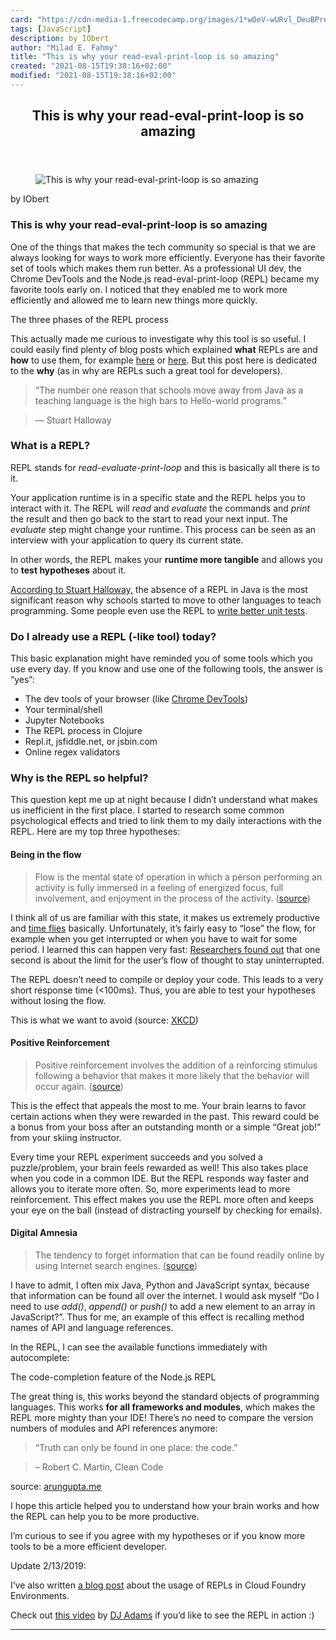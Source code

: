 ```yaml
---
card: "https://cdn-media-1.freecodecamp.org/images/1*wOeV-wURvl_DeuBPreGGcg.jpeg"
tags: [JavaScript]
description: by IObert
author: "Milad E. Fahmy"
title: "This is why your read-eval-print-loop is so amazing"
created: "2021-08-15T19:38:16+02:00"
modified: "2021-08-15T19:38:16+02:00"
---
```

<div class="site-wrapper">
<main id="site-main" class="site-main outer">
<div class="inner">
<article class="post-full post tag-javascript tag-tech tag-programming tag-productivity tag-psychology ">
<header class="post-full-header">
<h1 class="post-full-title">This is why your read-eval-print-loop is so amazing</h1>
</header>
<figure class="post-full-image">
<picture>
<source media="(max-width: 700px)" sizes="1px" srcset="data:image/gif;base64,R0lGODlhAQABAIAAAAAAAP///yH5BAEAAAAALAAAAAABAAEAAAIBRAA7 1w">
<source media="(min-width: 701px)" sizes="(max-width: 800px) 400px,
(max-width: 1170px) 700px,
1400px" srcset="https://cdn-media-1.freecodecamp.org/images/1*wOeV-wURvl_DeuBPreGGcg.jpeg 300w,
https://cdn-media-1.freecodecamp.org/images/1*wOeV-wURvl_DeuBPreGGcg.jpeg 600w,
https://cdn-media-1.freecodecamp.org/images/1*wOeV-wURvl_DeuBPreGGcg.jpeg 1000w,
https://cdn-media-1.freecodecamp.org/images/1*wOeV-wURvl_DeuBPreGGcg.jpeg 2000w">
<img onerror="this.style.display='none'" src="https://cdn-media-1.freecodecamp.org/images/1*wOeV-wURvl_DeuBPreGGcg.jpeg" alt="This is why your read-eval-print-loop is so amazing">
</picture>
</figure>
<section class="post-full-content">
<div class="post-content medium-migrated-article">
<p>by IObert</p>
<h1 id="this-is-why-your-read-eval-print-loop-is-so-amazing">This is why your read-eval-print-loop is so amazing</h1>
<p>One of the things that makes the tech community so special is that we are always looking for ways to work more efficiently. Everyone has their favorite set of tools which makes them run better. As a professional UI dev, the Chrome DevTools and the Node.js read-eval-print-loop (REPL) became my favorite tools early on. I noticed that they enabled me to work more efficiently and allowed me to learn new things more quickly.</p>
<figcaption>The three phases of the REPL process</figcaption>
</figure>
<p>This actually made me curious to investigate why this tool is so useful. I could easily find plenty of blog posts which explained <strong>what</strong> REPLs are and <strong>how</strong> to use them, for example <a href="https://clojure.org/guides/repl/introduction" rel="noopener">here</a> or <a href="http://blogish.nomistech.com/repl-based-development/" rel="noopener">here</a>. But this post here is dedicated to the <strong>why</strong> (as in why are REPLs such a great tool for developers).</p>
<blockquote>“The number one reason that schools move away from Java as a teaching language is the high bars to Hello-world programs.”</blockquote>
<blockquote>— Stuart Halloway</blockquote>
<h3 id="what-is-a-repl">What is a REPL?</h3>
<p>REPL stands for <em>read-evaluate-print-loop</em> and this is basically all there is to it.</p>
<p>Your application runtime is in a specific state and the REPL helps you to interact with it. The REPL will <em>read</em> and <em>evaluate</em> the commands and <em>print</em> the result and then go back to the start to read your next input. The <em>evaluate</em> step might change your runtime. This process can be seen as an interview with your application to query its current state.</p>
<p>In other words, the REPL makes your <strong>runtime more tangible</strong> and allows you to <strong>test hypotheses</strong> about it.</p>
<p><a href="https://vimeo.com/223309989" rel="noopener">According to Stuart Halloway,</a> the absence of a REPL in Java is the most significant reason why schools started to move to other languages to teach programming. Some people even use the REPL to <a href="https://danlebrero.com/2018/11/26/repl-driven-development-immediate-feedback-for-you-backend/" rel="noopener">write better unit tests</a>.</p>
<h3 id="do-i-already-use-a-repl-like-tool-today">Do I already use a REPL (-like tool) today?</h3>
<p>This basic explanation might have reminded you of some tools which you use every day. If you know and use one of the following tools, the answer is “yes”:</p>
<ul>
<li>The dev tools of your browser (like <a href="https://developers.google.com/web/tools/chrome-devtools/" rel="noopener">Chrome DevTools</a>)</li>
<li>Your terminal/shell</li>
<li>Jupyter Notebooks</li>
<li>The REPL process in Clojure</li>
<li>Repl.it, jsfiddle.net, or jsbin.com</li>
<li>Online regex validators</li>
</ul>
<h3 id="why-is-the-repl-so-helpful">Why is the REPL so helpful?</h3>
<p>This question kept me up at night because I didn’t understand what makes us inefficient in the first place. I started to research some common psychological effects and tried to link them to my daily interactions with the REPL. Here are my top three hypotheses:</p>
<h4 id="being-in-the-flow">Being in the flow</h4>
<blockquote>Flow is the mental state of operation in which a person performing an activity is fully immersed in a feeling of energized focus, full involvement, and enjoyment in the process of the activity. (<a href="https://en.wikipedia.org/wiki/Flow_(psychology)" rel="noopener">source</a>)</blockquote>
<p>I think all of us are familiar with this state, it makes us extremely productive and <a href="https://www.verywellmind.com/what-is-flow-2794768" rel="noopener">time flies</a> basically. Unfortunately, it’s fairly easy to “lose” the flow, for example when you get interrupted or when you have to wait for some period. I learned this can happen very fast: <a href="https://psychology.stackexchange.com/questions/1664/what-is-the-threshold-where-actions-are-perceived-as-instant" rel="noopener">Researchers found out</a> that one second is about the limit for the user’s flow of thought to stay uninterrupted.</p>
<p>The REPL doesn’t need to compile or deploy your code. This leads to a very short response time (&lt;100ms). Thus, you are able to test your hypotheses without losing the flow.</p>
<figcaption>This is what we want to avoid (source: <a href="https://xkcd.com/303/" rel="noopener" target="_blank" title="">XKCD</a>)</figcaption>
</figure>
<h4 id="positive-reinforcement">Positive Reinforcement</h4>
<blockquote>Positive reinforcement involves the addition of a reinforcing stimulus following a behavior that makes it more likely that the behavior will occur again. (<a href="https://www.verywellmind.com/what-is-positive-reinforcement-2795412" rel="noopener">source</a>)</blockquote>
<p>This is the effect that appeals the most to me. Your brain learns to favor certain actions when they were rewarded in the past. This reward could be a bonus from your boss after an outstanding month or a simple “Great job!” from your skiing instructor.</p>
<p>Every time your REPL experiment succeeds and you solved a puzzle/problem, your brain feels rewarded as well! This also takes place when you code in a common IDE. But the REPL responds way faster and allows you to iterate more often. So, more experiments lead to more reinforcement. This effect makes you use the REPL more often and keeps your eye on the ball (instead of distracting yourself by checking for emails).</p>
<h4 id="digital-amnesia">Digital Amnesia</h4>
<blockquote>The tendency to forget information that can be found readily online by using Internet search engines. (<a href="https://en.wikipedia.org/wiki/Google_effect" rel="noopener">source</a>)</blockquote>
<p>I have to admit, I often mix Java, Python and JavaScript syntax, because that information can be found all over the internet. I would ask myself “Do I need to use <em>add()</em>, <em>append() </em>or <em>push()</em> to add a new element to an array in JavaScript?”. Thus for me, an example of this effect is recalling method names of API and language references.</p>
<p>In the REPL, I can see the available functions immediately with autocomplete:</p>
<figcaption>The code-completion feature of the Node.js REPL</figcaption>
</figure>
<p>The great thing is, this works beyond the standard objects of programming languages. This works <strong>for all frameworks and modules</strong>, which makes the REPL more mighty than your IDE! There’s no need to compare the version numbers of modules and API references anymore:</p>
<blockquote>“Truth can only be found in one place: the code.”</blockquote>
<blockquote>– Robert C. Martin, Clean Code</blockquote>
<figcaption>source: <a href="http://blog.arungupta.me/jdk9-repl-getting-started/" rel="noopener" target="_blank" title="">arungupta.me</a></figcaption>
</figure>
<p>I hope this article helped you to understand how your brain works and how the REPL can help you to be more productive.</p>
<p>I’m curious to see if you agree with my hypotheses or if you know more tools to be a more efficient developer.</p>
<p>Update 2/13/2019:</p>
<p>I’ve also written <a href="https://blogs.sap.com/2019/02/04/cloudfoundryfun-upgrade-cloud-foundry-with-a-new-repl-feature/" rel="noopener">a blog post</a> about the usage of REPLs in Cloud Foundry Environments.</p>
<p>Check out <a href="https://www.twitch.tv/videos/379997882" rel="noopener">this video</a> by <a href="https://people.sap.com/dj.adams.sap" rel="noopener">DJ Adams</a> if you’d like to see the REPL in action :)</p>
</div>
<hr>
</section>
</article>
</div>
</main>
</div>
<!-- Google Tag Manager (noscript) -->
<!-- End Google Tag Manager (noscript) -->
